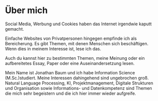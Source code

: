 # Über mich

Social Media, Werbung und Cookies haben das Internet irgendwie kaputt gemacht. 

Einfache Websites von Privatpersonen hingegen empfinde ich als Bereicherung. Es gibt Themen, mit denen Menschen sich beschäftigen. Wenn dies in meinem Interesse ist, lese ich das.

Auch du kannst hier zu bestimmten Themen, meine Meinung oder ein aufbereitetes Essay, Paper oder eine Auseinandersetzung lesen.

Mein Name ist Jonathan Baum und ich habe Information Science (M.Sc.)studiert. Meine Interessen dahingehend sind ungebrochen groß. Natural Language Processing, KI, Projektmanagement, Digitale Strukturen und Organisation sowie Informations- und Datenkompetenz sind Themen die mich sehr begeistern und die ich hier immer wieder aufgreife.